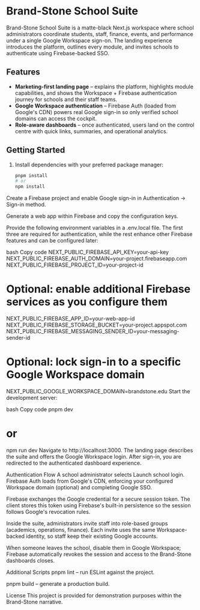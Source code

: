 # Brand-Stone School Suite

Brand-Stone School Suite is a matte-black Next.js workspace where school administrators coordinate students, staff, finance, events, and performance under a single Google Workspace sign-on. The landing experience introduces the platform, outlines every module, and invites schools to authenticate using Firebase-backed SSO.

## Features

- **Marketing-first landing page** – explains the platform, highlights module capabilities, and shows the Workspace + Firebase authentication journey for schools and their staff teams.
- **Google Workspace authentication** – Firebase Auth (loaded from Google&apos;s CDN) powers real Google sign-in so only verified school domains can access the cockpit.
- **Role-aware dashboards** – once authenticated, users land on the control centre with quick links, summaries, and operational analytics.

## Getting Started

1. Install dependencies with your preferred package manager:

   ```bash
   pnpm install
   # or
   npm install
Create a Firebase project and enable Google sign-in in Authentication → Sign-in method.

Generate a web app within Firebase and copy the configuration keys.

Provide the following environment variables in a .env.local file. The first three are required for authentication, while the rest enhance other Firebase features and can be configured later:

bash
Copy code
NEXT_PUBLIC_FIREBASE_API_KEY=your-api-key
NEXT_PUBLIC_FIREBASE_AUTH_DOMAIN=your-project.firebaseapp.com
NEXT_PUBLIC_FIREBASE_PROJECT_ID=your-project-id
# Optional: enable additional Firebase services as you configure them
NEXT_PUBLIC_FIREBASE_APP_ID=your-web-app-id
NEXT_PUBLIC_FIREBASE_STORAGE_BUCKET=your-project.appspot.com
NEXT_PUBLIC_FIREBASE_MESSAGING_SENDER_ID=your-messaging-sender-id
# Optional: lock sign-in to a specific Google Workspace domain
NEXT_PUBLIC_GOOGLE_WORKSPACE_DOMAIN=brandstone.edu
Start the development server:

bash
Copy code
pnpm dev
# or
npm run dev
Navigate to http://localhost:3000. The landing page describes the suite and offers the Google Workspace login. After sign-in, you are redirected to the authenticated dashboard experience.

Authentication Flow
A school administrator selects Launch school login. Firebase Auth loads from Google's CDN, enforcing your configured Workspace domain (optional) and completing Google SSO.

Firebase exchanges the Google credential for a secure session token. The client stores this token using Firebase's built-in persistence so the session follows Google's revocation rules.

Inside the suite, administrators invite staff into role-based groups (academics, operations, finance). Each invite uses the same Workspace-backed identity, so staff keep their existing Google accounts.

When someone leaves the school, disable them in Google Workspace; Firebase automatically revokes the session and access to the Brand-Stone dashboards closes.

Additional Scripts
pnpm lint – run ESLint against the project.

pnpm build – generate a production build.

License
This project is provided for demonstration purposes within the Brand-Stone narrative.


